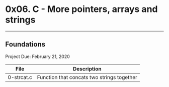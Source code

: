 # 0x06. C - More pointers, arrays and strings
---
## Foundations 
Project Due: February 21, 2020

| File | Description |
| --- | --- |
| 0-strcat.c | Function that concats two strings together |
